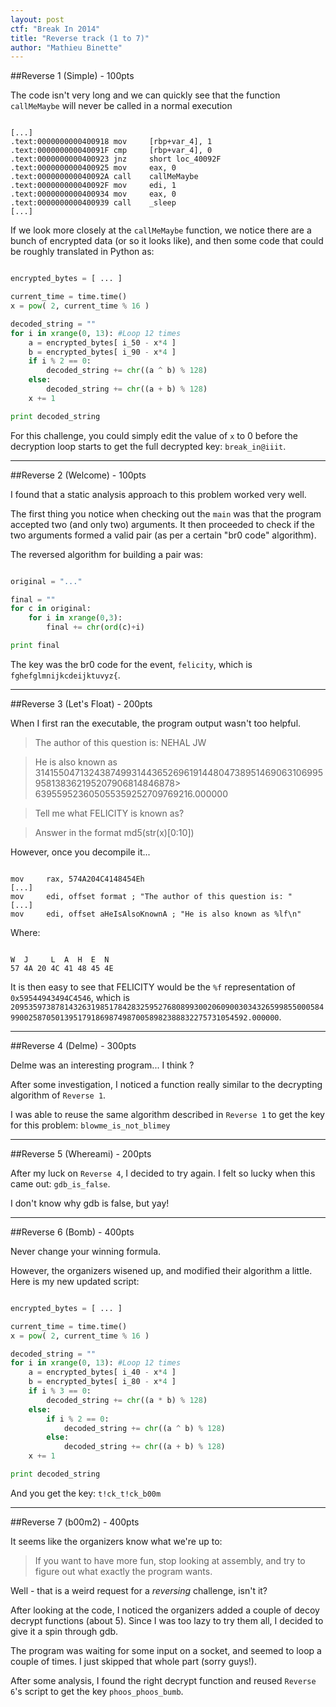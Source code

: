 ```yaml
---
layout: post
ctf: "Break In 2014"
title: "Reverse track (1 to 7)"
author: "Mathieu Binette"
---
```


##Reverse 1 (Simple) - 100pts

The code isn't very long and we can quickly see that the function `callMeMaybe` will never be called in a normal execution

```

[...]
.text:0000000000400918 mov     [rbp+var_4], 1
.text:000000000040091F cmp     [rbp+var_4], 0
.text:0000000000400923 jnz     short loc_40092F
.text:0000000000400925 mov     eax, 0
.text:000000000040092A call    callMeMaybe
.text:000000000040092F mov     edi, 1
.text:0000000000400934 mov     eax, 0
.text:0000000000400939 call    _sleep
[...]

```

If we look more closely at the `callMeMaybe` function, we notice there are a bunch of encrypted data (or so it looks like), and then some code that could be roughly translated in Python as:

```python

encrypted_bytes = [ ... ]

current_time = time.time()
x = pow( 2, current_time % 16 )

decoded_string = ""
for i in xrange(0, 13): #Loop 12 times
    a = encrypted_bytes[ i_50 - x*4 ]
    b = encrypted_bytes[ i_90 - x*4 ]
    if i % 2 == 0:
        decoded_string += chr((a ^ b) % 128)
    else:
        decoded_string += chr((a + b) % 128)
    x += 1

print decoded_string

```

For this challenge, you could simply edit the value of `x` to 0 before the decryption loop starts to get the full decrypted key: `break_in@iiit`.

* * *

##Reverse 2 (Welcome) - 100pts

I found that a static analysis approach to this problem worked very well.

The first thing you notice when checking out the `main` was that the program accepted two (and only two) arguments. It then proceeded to check if the two arguments formed a valid pair (as per a certain "br0 code" algorithm). 

The reversed algorithm for building a pair was:

```python

original = "..."

final = ""
for c in original:
    for i in xrange(0,3):
        final += chr(ord(c)+i)

print final

```

The key was the br0 code for the event, `felicity`, which is `fghefglmnijkcdeijktuvyz{`.

* * *

##Reverse 3 (Let's Float) - 200pts

When I first ran the executable, the program output wasn't too helpful.

> The author of this question is: NEHAL JW

> He is also known as 31415504713243874993144365269619144804738951469063106995958138362195207906814846878> 639559523605055359252709769216.000000

> Tell me what FELICITY is known as?

> Answer in the format md5(str(x)[0:10])

However, once you decompile it...

```

mov     rax, 574A204C4148454Eh
[...]
mov     edi, offset format ; "The author of this question is: "
[...]
mov     edi, offset aHeIsAlsoKnownA ; "He is also known as %lf\n"

```

Where:

```

W  J     L  A  H  E  N
57 4A 20 4C 41 48 45 4E

```

It is then easy to see that FELICITY would be the `%f` representation of `0x59544943494C4546`, which is `209535973878143263198517842832595276808993002060900303432659985500058499002587050139517918698749870058982388832275731054592.000000`.

* * *

##Reverse 4 (Delme) - 300pts

Delme was an interesting program... I think ?

After some investigation, I noticed a function really similar to the decrypting algorithm of `Reverse 1`. 

I was able to reuse the same algorithm described in `Reverse 1` to get the key for this problem: `blowme_is_not_blimey`

* * *

##Reverse 5 (Whereami) - 200pts

After my luck on `Reverse 4`, I decided to try again. I felt so lucky when this came out: `gdb_is_false`.

I don't know why gdb is false, but yay!

* * *

##Reverse 6 (Bomb) - 400pts

Never change your winning formula.

However, the organizers wisened up, and modified their algorithm a little. Here is my new updated script:

```python

encrypted_bytes = [ ... ]

current_time = time.time()
x = pow( 2, current_time % 16 )

decoded_string = ""
for i in xrange(0, 13): #Loop 12 times
    a = encrypted_bytes[ i_40 - x*4 ]
    b = encrypted_bytes[ i_80 - x*4 ]
    if i % 3 == 0:
        decoded_string += chr((a * b) % 128)
    else:
        if i % 2 == 0:
            decoded_string += chr((a ^ b) % 128)
        else:
            decoded_string += chr((a + b) % 128)
    x += 1

print decoded_string


```

And you get the key: `t!ck_t!ck_b00m`

* * *

##Reverse 7 (b00m2) - 400pts

It seems like the organizers know what we're up to:

> If you want to have more fun, stop looking at assembly, and try to figure out what exactly the program wants.

Well - that is a weird request for a *reversing* challenge, isn't it?

After looking at the code, I noticed the organizers added a couple of decoy decrypt functions (about 5). Since I was too lazy to try them all, I decided to give it a spin through gdb.

The program was waiting for some input on a socket, and seemed to loop a couple of times. I just skipped that whole part (sorry guys!).

After some analysis, I found the right decrypt function and reused `Reverse 6`'s script to get the key `phoos_phoos_bumb`.

